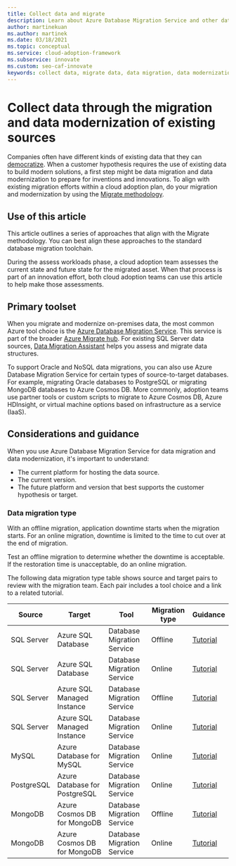 ```yaml
---
title: Collect data and migrate
description: Learn about Azure Database Migration Service and other data migration tools for data modernization for cloud inventions and innovations.
author: martinekuan
ms.author: martinek
ms.date: 03/18/2021
ms.topic: conceptual
ms.service: cloud-adoption-framework
ms.subservice: innovate
ms.custom: seo-caf-innovate
keywords: collect data, migrate data, data migration, data modernization
---
```


# Collect data through the migration and data modernization of existing sources

Companies often have different kinds of existing data that they can [democratize](../considerations/data.md). When a customer hypothesis requires the use of existing data to build modern solutions, a first step might be data migration and data modernization to prepare for inventions and innovations. To align with existing migration efforts within a cloud adoption plan, do your migration and modernization by using the [Migrate methodology](../../migrate/index.md).

## Use of this article

This article outlines a series of approaches that align with the Migrate methodology. You can best align these approaches to the standard database migration toolchain.

During the assess workloads phase, a cloud adoption team assesses the current state and future state for the migrated asset. When that process is part of an innovation effort, both cloud adoption teams can use this article to help make those assessments.

## Primary toolset

When you migrate and modernize on-premises data, the most common Azure tool choice is the [Azure Database Migration Service](/azure/dms/). This service is part of the broader [Azure Migrate hub](/azure/migrate/migrate-services-overview). For existing SQL Server data sources, [Data Migration Assistant](/sql/dma/dma-overview) helps you assess and migrate data structures.

To support Oracle and NoSQL data migrations, you can also use Azure Database Migration Service for certain types of source-to-target databases. For example, migrating Oracle databases to PostgreSQL or migrating MongoDB databases to Azure Cosmos DB. More commonly, adoption teams use partner tools or custom scripts to migrate to Azure Cosmos DB, Azure HDInsight, or virtual machine options based on infrastructure as a service (IaaS).

## Considerations and guidance

When you use Azure Database Migration Service for data migration and data modernization, it's important to understand:

- The current platform for hosting the data source.
- The current version.
- The future platform and version that best supports the customer hypothesis or target.

### Data migration type

With an offline migration, application downtime starts when the migration starts. For an online migration, downtime is limited to the time to cut over at the end of migration.

Test an offline migration to determine whether the downtime is acceptable. If the restoration time is unacceptable, do an online migration.

The following data migration type table shows source and target pairs to review with the migration team. Each pair includes a tool choice and a link to a related tutorial.

| Source | Target | Tool | Migration type | Guidance |
|--|--|--|--|--|
| SQL Server | Azure SQL Database | Database Migration Service | Offline | [Tutorial](/azure/dms/tutorial-sql-server-to-azure-sql) |
| SQL Server | Azure SQL Database | Database Migration Service | Online | [Tutorial](/azure/dms/tutorial-sql-server-to-azure-sql) |
| SQL Server | Azure SQL Managed Instance | Database Migration Service | Offline | [Tutorial](/azure/dms/tutorial-sql-server-to-managed-instance) |
| SQL Server | Azure SQL Managed Instance | Database Migration Service | Online | [Tutorial](/azure/dms/tutorial-sql-server-managed-instance-online) |
| MySQL | Azure Database for MySQL | Database Migration Service | Online | [Tutorial](/azure/dms/tutorial-mysql-azure-mysql-offline-portal) |
| PostgreSQL | Azure Database for PostgreSQL | Database Migration Service | Online | [Tutorial](/azure/dms/tutorial-postgresql-azure-postgresql-online) |
| MongoDB | Azure Cosmos DB for MongoDB | Database Migration Service | Offline | [Tutorial](/azure/dms/tutorial-mongodb-cosmos-db) |
| MongoDB | Azure Cosmos DB for MongoDB | Database Migration Service | Online | [Tutorial](/azure/dms/tutorial-mongodb-cosmos-db-online) |
